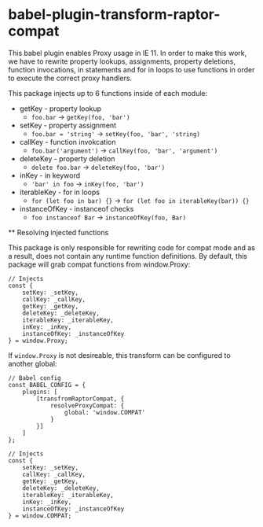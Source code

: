 # babel-plugin-transform-raptor-compat

This babel plugin enables Proxy usage in IE 11. In order to make this work, we have to rewrite property lookups, assignments, property deletions, function invocations, in statements and for in loops to use functions in order to execute the correct proxy handlers.

This package injects up to 6 functions inside of each module:
- getKey - property lookup
  * `foo.bar` -> `getKey(foo, 'bar')`
- setKey - property assignment
  * `foo.bar = 'string'` -> `setKey(foo, 'bar', 'string)`
- callKey - function invokcation
  * `foo.bar('argument')` -> `callKey(foo, 'bar', 'argument')`
- deleteKey - property deletion
  * `delete foo.bar` -> `deleteKey(foo, 'bar')`
- inKey - in keyword
  * `'bar' in foo` -> `inKey(foo, 'bar')`
- iterableKey - for in loops
  * `for (let foo in bar) {}` -> `for (let foo in iterableKey(bar)) {}`
- instanceOfKey - instanceof checks
  * `foo instanceof Bar` -> `instanceOfKey(foo, Bar)`


** Resolving injected functions

This package is only responsible for rewriting code for compat mode and as a result, does not contain any runtime function definitions. By default, this package will grab compat functions from window.Proxy:

```
// Injects
const {
    setKey: _setKey,
    callKey: _callKey,
    getKey: _getKey,
    deleteKey: _deleteKey,
    iterableKey: _iterableKey,
    inKey: _inKey,
    instanceOfKey: _instanceOfKey
} = window.Proxy;
```

If `window.Proxy` is not desireable, this transform can be configured to another global:
```
// Babel config
const BABEL_CONFIG = {
    plugins: [
        [transfromRaptorCompat, {
            resolveProxyCompat: {
                global: 'window.COMPAT'
            }
        }]
    ]
};

// Injects
const {
    setKey: _setKey,
    callKey: _callKey,
    getKey: _getKey,
    deleteKey: _deleteKey,
    iterableKey: _iterableKey,
    inKey: _inKey,
    instanceOfKey: _instanceOfKey
} = window.COMPAT;
```

